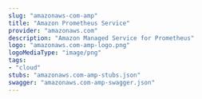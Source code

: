 ```yaml
---
slug: "amazonaws-com-amp"
title: "Amazon Prometheus Service"
provider: "amazonaws.com"
description: "Amazon Managed Service for Prometheus"
logo: "amazonaws.com-amp-logo.png"
logoMediaType: "image/png"
tags:
- "cloud"
stubs: "amazonaws.com-amp-stubs.json"
swagger: "amazonaws.com-amp-swagger.json"
---
```

